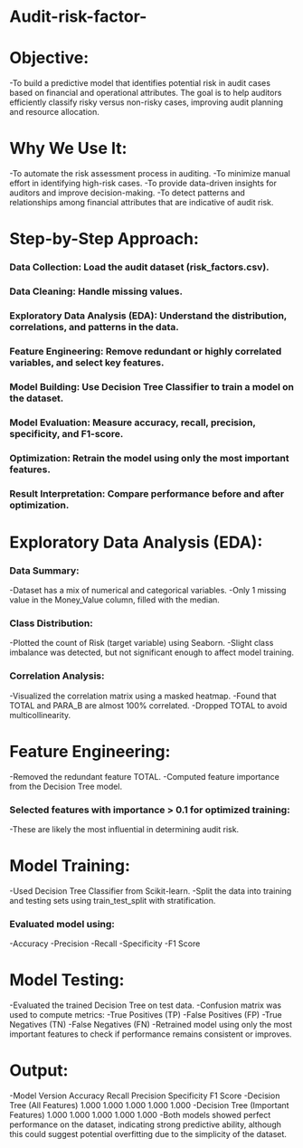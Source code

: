 # Audit-risk-factor-
# Objective:
-To build a predictive model that identifies potential risk in audit cases based on financial and operational attributes. The goal is to help auditors efficiently classify risky versus non-risky cases, improving audit planning and resource allocation.

# Why We Use It:
-To automate the risk assessment process in auditing.
-To minimize manual effort in identifying high-risk cases.
-To provide data-driven insights for auditors and improve decision-making.
-To detect patterns and relationships among financial attributes that are indicative of audit risk.
# Step-by-Step Approach:
### Data Collection: Load the audit dataset (risk_factors.csv).
### Data Cleaning: Handle missing values.
### Exploratory Data Analysis (EDA): Understand the distribution, correlations, and patterns in the data.
### Feature Engineering: Remove redundant or highly correlated variables, and select key features.
### Model Building: Use Decision Tree Classifier to train a model on the dataset.
### Model Evaluation: Measure accuracy, recall, precision, specificity, and F1-score.
### Optimization: Retrain the model using only the most important features.
### Result Interpretation: Compare performance before and after optimization.

# Exploratory Data Analysis (EDA):
### Data Summary:
-Dataset has a mix of numerical and categorical variables.
-Only 1 missing value in the Money_Value column, filled with the median.

### Class Distribution:
-Plotted the count of Risk (target variable) using Seaborn.
-Slight class imbalance was detected, but not significant enough to affect model training.

### Correlation Analysis:
-Visualized the correlation matrix using a masked heatmap.
-Found that TOTAL and PARA_B are almost 100% correlated.
-Dropped TOTAL to avoid multicollinearity.

# Feature Engineering:
-Removed the redundant feature TOTAL.
-Computed feature importance from the Decision Tree model.

### Selected features with importance > 0.1 for optimized training:
-These are likely the most influential in determining audit risk.

# Model Training:
-Used Decision Tree Classifier from Scikit-learn.
-Split the data into training and testing sets using train_test_split with stratification.

### Evaluated model using:
-Accuracy
-Precision
-Recall
-Specificity
-F1 Score

# Model Testing:
-Evaluated the trained Decision Tree on test data.
-Confusion matrix was used to compute metrics:
-True Positives (TP)
-False Positives (FP)
-True Negatives (TN)
-False Negatives (FN)
-Retrained model using only the most important features to check if performance remains consistent or improves.

# Output:
-Model Version	Accuracy	Recall	Precision	Specificity	F1 Score
-Decision Tree (All Features)	1.000	1.000	1.000	1.000	1.000
-Decision Tree (Important Features)	1.000	1.000	1.000	1.000	1.000
-Both models showed perfect performance on the dataset, indicating strong predictive ability, although this could suggest potential overfitting due to the simplicity of the dataset.
